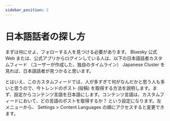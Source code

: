 ```yaml
---
sidebar_position: 2
---
```


# 日本語話者の探し方

まずは何にせよ、フォローする人を見つける必要があります。 Bluesky 公式 Web または、公式アプリからログインしている人は、以下の日本語話者カスタムフィード （ユーザーが作成した、独自のタイムライン） Japanese Cluster を見れば、日本語話者が見つかると思います。

とはいえ、このカスタムフィードでは、人が多すぎて何がなんだかと思う人も多いと思うので、今トレンドのポスト (投稿) を取得する方法を説明します。まず、設定からコンテンツ言語を日本語にします。コンテンツ言語は、カスタムフィードにおいて、どの言語のポストを取得するか？ という設定になります。左メニューから、 Settings > Content Languages の順にアクセスすると変更できます。
